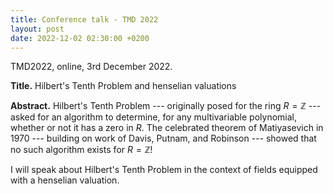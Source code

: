 ```yaml
---
title: Conference talk - TMD 2022
layout: post
date: 2022-12-02 02:30:00 +0200
---
```

TMD2022, online, 3rd December 2022.

[Münster]: https://ivv5hpp.uni-muenster.de/u/baysm/oberseminar/

**Title.**
Hilbert's Tenth Problem and henselian valuations

**Abstract.**
Hilbert's Tenth Problem --- originally posed for the ring
$R=\mathbb{Z}$ --- asked for an algorithm to determine,
for any multivariable polynomial,
whether or not it has a zero in $R$.
The celebrated theorem of Matiyasevich in 1970
--- building on work of Davis, Putnam, and Robinson ---
showed that no such algorithm exists for $R=\mathbb{Z}$!

I will speak about Hilbert's Tenth Problem in the context of fields equipped with a henselian valuation.
